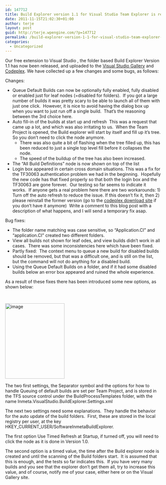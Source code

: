 ```yaml
---
id: 147712
title: Build Explorer version 1.1 for Visual Studio Team Explorer is released
date: 2011-11-15T21:02:30+01:00
author: terje
layout: post
guid: http://terje.wpengine.com/?p=147712
permalink: /build-explorer-version-1-1-for-visual-studio-team-explorer-is-released/
categories:
  - Uncategorized
---
```

<p>Our free extension to Visual Studio , the folder based Build Explorer Version 1.1 has now been released, and uploaded to the <a href="http://visualstudiogallery.msdn.microsoft.com/35daa606-4917-43c4-98ab-38632d9dbd45" target="_blank"><u>Visual Studio Gallery</u></a> and <a href="http://tfsbuildfolders.codeplex.com/" target="_blank"><u>Codeplex</u></a>. We have collected up a few changes and some bugs, as follows:</p>  <p>Changes:</p>  <ul>   <li>Queue Default Builds can now be optionally fully enabled, fully disabled or enabled just for leaf nodes (=disabled for folders).  If you got a large number of builds it was pretty scary to be able to launch all of them with just one click.  However, it is nice to avoid having the dialog box up when you want to just run off a single build.  That’s the reasoning between the 3rd choice here. </li>    <li>Auto fill-in of the builds at start up and refresh  This was a request that came up a lot, and which was also irritating to us.  When the Team Project is opened, the Build explorer will start by itself and fill up it’s tree. So you don’t need to click the node anymore.      <ul>       <li>There was also quite a bit of flashing when the tree filled up, this has been reduced to just a single top level fill before it collapses the node. </li>        <li>The speed of the buildup of the tree has also been increased. </li>     </ul>   </li>    <li>The “All Build Definitions” node is now shown on top of the list </li>    <li>Login box appeared in certain cross domain situations. This was a fix for the TF30063 authentication problem we had in the beginning.  Hopefully the new code has that fixed properly so that both the login box and the TF30063 are gone forever.  Our testing so far seems to indicate it works.  If anyone gets a real problem here there are two workarounds: 1) Turn off the auto refresh to reduce the issue. If this doesn’t fix it, then 2) please reinstall the former version (go to the <a href="http://tfsbuildfolders.codeplex.com/releases/view/66182" target="_blank"><u>codeplex download site</u></a> if you don’t have it anymore)  Write a comment to this blog post with a description of what happens, and I will send a temporary fix asap. </li> </ul>  <p>Bug fixes:</p>  <ul>   <li>The folder name matching was case sensitive, so “Application.CI” and “application.CI” created two different folders.  </li>    <li>View all builds not shown for leaf odes, and view builds didn’t work in all cases.  There was some inconsistencies here which have been fixed. </li>    <li>Partly fixed:  The context menu to queue a new build for disabled builds should be removed, but that was a difficult one, and is still on the list, but the command will not do anything for a disabled build. </li>    <li>Using the Queue Default Builds on a folder, and if it had some disabled builds below an error box appeared and ruined the whole experience. </li> </ul>  <p>As a result of these fixes there has been introduced some new options, as shown below:</p>  <p> </p>  <p><a href="http://gwb.blob.core.windows.net/terje/Windows-Live-Writer/Build-Explorer-update-released_F166/image_2.png"><img style="background-image: none; border-right-width: 0px; margin: 0px; padding-left: 0px; padding-right: 0px; display: inline; border-top-width: 0px; border-bottom-width: 0px; border-left-width: 0px; padding-top: 0px" title="image" border="0" alt="image" src="http://hermit.no/wp-content/uploads/2015/08/GWB-Windows-Live-Writer-Build-Explorer-update-released_F166-image_thumb.png" width="192" height="244" /></a></p>  <p>The two first settings, the Separator symbol and the options for how to handle Queuing of default builds are set per Team Project, and is stored in the TFS source control under the BuildProcessTemplates folder, with the name Inmeta.VisualStudio.BuildExplorer.Settings.xml </p>  <p>The next two settings need some explanations.  They handle the behavior for the auto update of the build folders.  First, these are stored in the local registry per user, at the key HKEY_CURRENT_USER/SoftwareInmetaBuildExplorer. </p>  <p>The first option Use Timed Refresh at Startup, if turned off, you will need to click the node as it is done in Version 1.0.  </p>  <p>The second option is a timed value, the time after the Build explorer node is created and until the scanning of the Build folders start.  It is assumed that this is enough, and the tests so far indicates this.  If you have very many builds and you see that the explorer don’t get them all, try to increase this value, and of course, notify me of your case, either here or on the Visual Gallery site. </p>